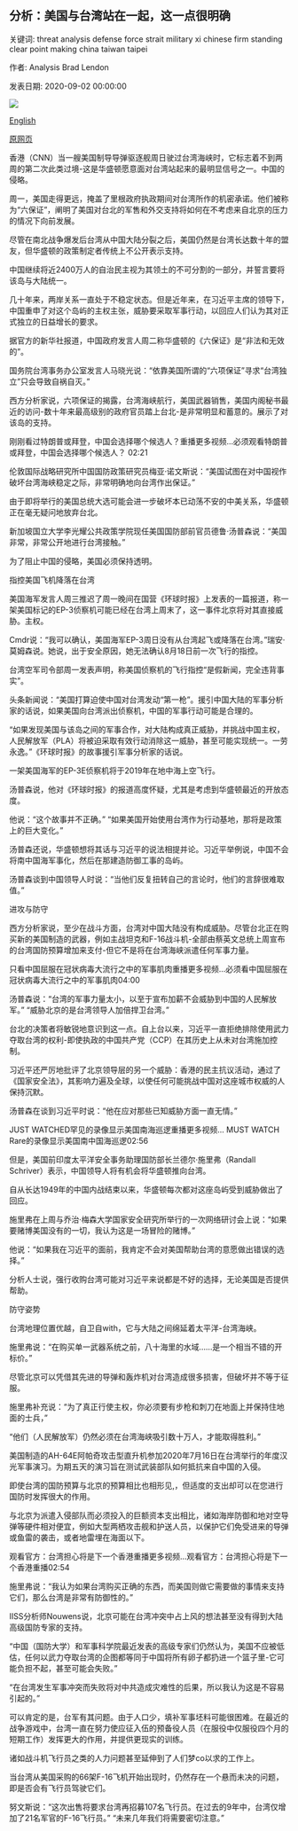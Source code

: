 ## 分析：美国与台湾站在一起，这一点很明确

关键词: threat analysis defense force strait military xi chinese firm standing clear point making china taiwan taipei

作者: Analysis Brad Lendon

发表日期: 2020-09-02 00:00:00

![](https://cdn.cnn.com/cnnnext/dam/assets/200902141012-uss-halsey-taiwan-strait-super-tease.jpg)

[English](Analysis%3A%20The%20US%20is%20standing%20firm%20with%20Taiwan%2C%20and%20it%27s%20making%20that%20point%20very%20clear.md)

[原网页](https://edition.cnn.com/2020/09/02/asia/china-taiwan-us-analysis-intl-hnk/index.html)

香港（CNN）当一艘美国制导导弹驱逐舰周日驶过台湾海峡时，它标志着不到两周的第二次此类过境-这是华盛顿愿意面对台湾站起来的最明显信号之一。中国的侵略。

周一，美国走得更远，掩盖了里根政府执政期间对台湾所作的机密承诺。他们被称为“六保证”，阐明了美国对台北的军售和外交支持将如何在不考虑来自北京的压力的情况下向前发展。

尽管在南北战争爆发后台湾从中国大陆分裂之后，美国仍然是台湾长达数十年的盟友，但华盛顿的政策制定者传统上不公开表示支持。

中国继续将近2400万人的自治民主视为其领土的不可分割的一部分，并誓言要将该岛与大陆统一。

几十年来，两岸关系一直处于不稳定状态。但是近年来，在习近平主席的领导下，中国重申了对这个岛屿的主权主张，威胁要采取军事行动，以回应人们认为其对正式独立的日益增长的要求。

据官方的新华社报道，中国政府发言人周二称华盛顿的《六保证》是“非法和无效的”。

国务院台湾事务办公室发言人马晓光说：“依靠美国所谓的“六项保证”寻求“台湾独立”只会导致自祸自灭。”

西方分析家说，六项保证的揭露，台湾海峡航行，美国武器销售，美国内阁秘书最近的访问-数十年来最高级别的政府官员踏上台北-是非常明显和蓄意的。展示了对该岛的支持。

刚刚看过特朗普或拜登，中国会选择哪个候选人？重播更多视频...必须观看特朗普或拜登，中国会选择哪个候选人？ 02:21

伦敦国际战略研究所中国国防政策研究员梅亚·诺文斯说：“美国试图在对中国视作破坏台湾海峡稳定之际，非常明确地向台湾作出保证。”

由于即将举行的美国总统大选可能会进一步破坏本已动荡不安的中美关系，华盛顿正在毫无疑问地放弃台北。

新加坡国立大学李光耀公共政策学院现任美国国防部前官员德鲁·汤普森说：“美国非常，非常公开地进行台湾接触。”

为了阻止中国的侵略，美国必须保持透明。

指控美国飞机降落在台湾

美国海军发言人周三推迟了周一晚间在国营《环球时报》上发表的一篇报道，称一架美国标记的EP-3侦察机可能已经在台湾上周末了，这一事件北京将对其直接威胁。主权。

Cmdr说：“我可以确认，美国海军EP-3周日没有从台湾起飞或降落在台湾。”瑞安·莫姆森说。她说，出于安全原因，她无法确认8月18日前一次飞行的指控。

台湾空军司令部周一发表声明，称美国侦察机的飞行指控“是假新闻，完全违背事实”。

头条新闻说：“美国打算迫使中国对台湾发动“第一枪”。援引中国大陆的军事分析家的话说，如果美国向台湾派出侦察机，中国的军事行动可能是合理的。

“如果发现美国与该岛之间的军事合作，对大陆构成真正威胁，并挑战中国主权，人民解放军（PLA）将被迫采取有效行动消除这一威胁，甚至可能实现统一。一劳永逸。”《环球时报》的故事援引军事分析家的话说。

一架美国海军的EP-3E侦察机将于2019年在地中海上空飞行。

汤普森说，他对《环球时报》的报道高度怀疑，尤其是考虑到华盛顿最近的开放态度。

他说：“这个故事并不正确。” “如果美国开始使用台湾作为行动基地，那将是政策上的巨大变化。”

汤普森还说，华盛顿想将其话与习近平的说法相提并论。习近平举例说，中国不会将南中国海军事化，然后在那建造防御工事的岛屿。

汤普森谈到中国领导人时说：“当他们反复扭转自己的言论时，他们的言辞很难取值。”

进攻与防守

西方分析家说，至少在战斗方面，台湾对中国大陆没有构成威胁。尽管台北正在购买新的美国制造的武器，例如主战坦克和F-16战斗机-全部由蔡英文总统上周宣布的台湾国防预算增加来支付-但它不是将在台湾海峡派遣任何军事力量。

只看中国屈服在冠状病毒大流行之中的军事肌肉重播更多视频...必须看中国屈服在冠状病毒大流行之中的军事肌肉04:00

汤普森说：“台湾的军事力量太小，以至于宣布加薪不会威胁到中国的人民解放军。” “威胁北京的是台湾领导人加倍捍卫台湾。”

台北的决策者将敏锐地意识到这一点。自上台以来，习近平一直拒绝排除使用武力夺取台湾的权利-即使执政的中国共产党（CCP）在其历史上从未对台湾施加控制。

习近平还严厉地批评了北京领导层的另一个威胁：香港的民主抗议活动，通过了《国家安全法》，其影响力遍及全球，以使任何可能挑战中国对这座城市权威的人保持沉默。

汤普森在谈到习近平时说：“他在应对那些已知威胁方面一直无情。”

JUST WATCHED罕见的录像显示美国南海巡逻重播更多视频... MUST WATCH Rare的录像显示美国南中国海巡逻02:56

但是，美国前印度太平洋安全事务助理国防部长兰德尔·施里弗（Randall Schriver）表示，中国领导人将有机会将华盛顿推向台湾。

自从长达1949年的中国内战结束以来，华盛顿每次都对这座岛屿受到威胁做出了回应。

施里弗在上周与乔治·梅森大学国家安全研究所举行的一次网络研讨会上说：“如果要赌博美国没有的一切，我认为这是一场冒险的赌博。”

他说：“如果我在习近平的面前，我肯定不会对美国帮助台湾的意愿做出错误的选择。”

分析人士说，强行收购台湾可能对习近平来说都是不好的选择，无论美国是否提供帮助。

防守姿势

台湾地理位置优越，自卫自with，它与大陆之间绵延着太平洋-台湾海峡。

施里弗说：“在购买单一武器系统之前，八十海里的水域……是一个相当不错的开标价。”

尽管北京可以凭借其先进的导弹和轰炸机对台湾造成很多损害，但破坏并不等于征服。

施里弗补充说：“为了真正行使主权，你必须要有步枪和刺刀在地面上并保持住地面的士兵，”

“他们（人民解放军）仍然必须在台湾海峡吸引数十万人，才能取得胜利。”

美国制造的AH-64E阿帕奇攻击型直升机参加2020年7月16日在台湾举行的年度汉光军事演习。为期五天的演习旨在测试武装部队如何抵抗来自中国的入侵。

即使台湾的国防预算与北京的预算相比也相形见,，但适度的支出却可以在您进行国防时发挥很大的作用。

与北京为派遣入侵部队而必须投入的巨额资本支出相比，诸如海岸防御和地对空导弹等硬件相对便宜，例如大型两栖攻击舰和护送人员，以保护它们免受进来的导弹或鱼雷的袭击，或者地雷埋在海面以下。

观看官方：台湾担心将是下一个香港重播更多视频...观看官方：台湾担心将是下一个香港重播02:54

施里弗说：“我认为如果台湾购买正确的东西，而美国则做它需要做的事情来支持它们，那么台湾是非常有防御性的。”

IISS分析师Nouwens说，北京可能在台湾冲突中占上风的想法甚至没有得到大陆高级国防专家的支持。

“中国（国防大学）和军事科学院最近发表的高级专家们仍然认为，美国不应被低估，任何以武力夺取台湾的企图都等同于中国将所有卵子都扔进一个篮子里-它可能负担不起，甚至可能会失败。”

“在台湾发生军事冲突而失败将对中共造成灾难性的后果，所以我认为这是不容易引起的。”

可以肯定的是，台军有其问题。由于人口少，填补军事坯料可能很困难。在最近的战争游戏中，台湾一直在努力使应征入伍的预备役人员（在服役中仅服役四个月的短期工作）发挥更大的作用，并提供更现实的训练。

诸如战斗机飞行员之类的人力问题甚至延伸到了人们梦co以求的工作上。

当台湾从美国采购的66架F-16飞机开始出现时，仍然存在一个悬而未决的问题，即是否会有飞行员驾驶它们。

努文斯说：“这次出售将要求台湾再招募107名飞行员。在过去的9年中，台湾仅增加了21名军官的F-16飞行员。” “未来几年我们将需要密切注意。”